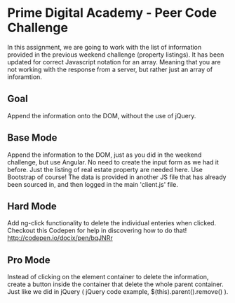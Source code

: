 # Prime Digital Academy - Peer Code Challenge

In this assignment, we are going to work with the list of information provided in the previous weekend challenge (property listings). It has been updated for correct Javascript notation for an array. Meaning that you are not working with the response from a server, but rather just an array of inforamtion. 

## Goal
Append the information onto the DOM, without the use of jQuery.

## Base Mode
Append the information to the DOM, just as you did in the weekend challenge, but use Angular. No need to create the input 
form as we had it before. Just the listing of real estate property are needed here. Use Bootstrap of course! The data is 
provided in another JS file that has already been sourced in, and then logged in the main 'client.js' file.

## Hard Mode
Add ng-click functionality to delete the individual enteries when clicked. Checkout this Codepen for help in discovering how to do that!
http://codepen.io/docix/pen/bqJNRr

## Pro Mode
Instead of clicking on the element container to delete the information, create a button inside the container that delete the whole parent container.
Just like we did in jQuery ( jQuery code example, $(this).parent().remove() ). 
